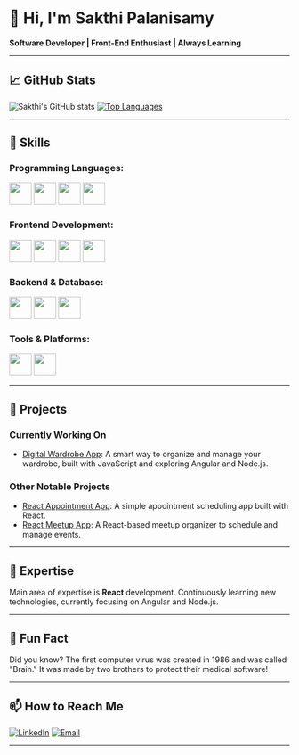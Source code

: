 # 👋 Hi, I'm Sakthi Palanisamy

**Software Developer | Front-End Enthusiast | Always Learning**

---

## 📈 GitHub Stats
![Sakthi's GitHub stats](https://github-readme-stats.vercel.app/api?username=programmer-sakthi&show_icons=true&theme=radical)
[![Top Languages](https://github-readme-stats.vercel.app/api/top-langs/?username=programmer-sakthi&layout=compact&theme=radical)](https://github.com/programmer-sakthi)

---

## 🚀 **Skills**

### **Programming Languages:**
<img src="https://img.shields.io/badge/-C++-00599C?style=for-the-badge&logo=c%2B%2B&logoColor=white" height="40" /> 
<img src="https://img.shields.io/badge/-C-555555?style=for-the-badge&logo=c&logoColor=white" height="40" /> 
<img src="https://img.shields.io/badge/-Java-007396?style=for-the-badge&logo=java&logoColor=white" height="40" /> 
<img src="https://img.shields.io/badge/-Python-3776AB?style=for-the-badge&logo=python&logoColor=white" height="40" /> 

### **Frontend Development:**
<img src="https://img.shields.io/badge/-HTML5-E34F26?style=for-the-badge&logo=html5&logoColor=white" height="40" /> 
<img src="https://img.shields.io/badge/-CSS3-1572B6?style=for-the-badge&logo=css3" height="40" /> 
<img src="https://img.shields.io/badge/-JavaScript-F7DF1E?style=for-the-badge&logo=javascript&logoColor=black" height="40" /> 
<img src="https://img.shields.io/badge/-React-61DAFB?style=for-the-badge&logo=react&logoColor=black" height="40" /> 

### **Backend & Database:**
<img src="https://img.shields.io/badge/-Firebase-FFCA28?style=for-the-badge&logo=firebase&logoColor=black" height="40" /> 
<img src="https://img.shields.io/badge/-MySQL-4479A1?style=for-the-badge&logo=mysql&logoColor=white" height="40" /> 
<img src="https://img.shields.io/badge/-Node.js-339933?style=for-the-badge&logo=node.js&logoColor=white" height="40" /> 

### **Tools & Platforms:**
<img src="https://img.shields.io/badge/-Git-F05032?style=for-the-badge&logo=git&logoColor=white" height="40" /> 
<img src="https://img.shields.io/badge/-Angular-DD0031?style=for-the-badge&logo=angular&logoColor=white" height="40" /> 

---

## 💼 **Projects**

### **Currently Working On**
- [Digital Wardrobe App](https://github.com/programmer-sakthi/digital-wardrobe-app): A smart way to organize and manage your wardrobe, built with JavaScript and exploring Angular and Node.js.

### **Other Notable Projects**
- [React Appointment App](https://github.com/programmer-sakthi/react-appointment-app): A simple appointment scheduling app built with React.
- [React Meetup App](https://github.com/programmer-sakthi/react-meetup-app): A React-based meetup organizer to schedule and manage events.

---

## 🌟 **Expertise**
Main area of expertise is **React** development. Continuously learning new technologies, currently focusing on Angular and Node.js.

---

## 🎉 **Fun Fact**
Did you know? The first computer virus was created in 1986 and was called "Brain." It was made by two brothers to protect their medical software!

---

## 📫 **How to Reach Me**
[![LinkedIn](https://img.shields.io/badge/-LinkedIn-0077B5?style=flat&logo=linkedin&logoColor=white)](https://www.linkedin.com/in/sakthi-palanisamy-0964a2290/)
[![Email](https://img.shields.io/badge/-Email-D14836?style=flat&logo=gmail&logoColor=white)](mailto:sakthipalanisamy7@gmail.com)

---
